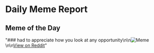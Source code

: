 # Daily Meme Report

## Meme of the Day
"### had to appreciate how you look at any opportunity\n\n![Meme](https://i.redd.it/uyiqo794i6ue1.png)\n\n[View on Reddit](https://redd.it/1jwm5eb)"
